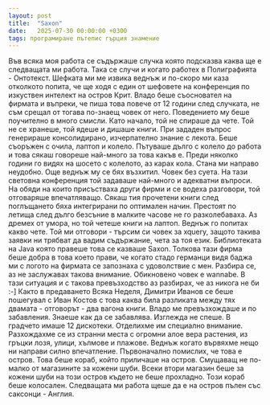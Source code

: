 ```yaml
---
layout: post
title:  "Saxon"
date:   2025-07-30 00:00:00 +0300
tags: програмиране пътепис гърция знамение
---
```

Във всяка моя работа се съдържаше случка която подсказва каква ще е следващата ми работа. 
Така се случи и когато работех в Полиграфията - Онтотекст. 
Шефката ми ме извика веднъж и по-скоро ми каза отколкото попита, 
че ще ходя с един от шефовете на конференция по изкуствен интелект на остров Крит.
Владо беше съосновател на фирмата и въпреки, че пиша това повече от 12 години след случката, не съм срещал от тогава по-знаещ човек от него. 
Поведението му беше поучително в много смисли. Като начало, той не спираше да чете. Той не се хранеше, той ядеше и дишаше книги. 
При зададен въпрос генерираше консолидирано, изчерпателно знание с лекота. Беше съоръжен с очила, лаптоп и колело. 
Пътуваше дълго с колело до работа и това сякаш говореше най-много за това какъв е. Преди няколко години го видях на шосето с колелото,
аз карах кола. Стана ми направо неудобно. Още веднъж му се бях възхитил. Човек без суета.
На тази световна конференция той задаваше най-много и адекватни въпроси. На обяди на които присъстваха други фирми и се водеха разговори, 
той отговаряше впечатляващо. Сякаш тия прочетени книги след поглъщането бяха интегрирани по оптимален начин. Престоят по летища след дълго 
безсъние в малките часове не го разколебаваха. Аз дремех от умора, но той четеше книги на лаптоп. Веднъж го попитах какво чете. 
Той ми отговори - търсим си човек за xquery, защото такива заявки ни трябват да вадим съдържание, чета за тоя език. 
Библиотеката на Java която правеше това се казваше Saxon. Толкова тази фирма беше добра в това което прави, че когато стадо германци видя баджа ми с логото на фирмата се запознаха 
с удоволствие с мен. Разбира се, аз не заслужавах такова внимание. Обикновено човек е wannabe. В тази ситуация и с такова превъзходство 
аз разбирах, че аз никога не би :-] Както в предаването Всяка Неделя, Димитри Иванов се беше пошегувал с Иван Костов с това каква
била разликата между тях двамата - отговорът - два вагона книги. Владо ме превъзхождаше и по забавления.
Знаеше как да се забавлява. Изглежда не спеше. В градчето имаше 12 дискотеки. Отделихме им специално внимание.
Разхождахме се из странни места с огромни алое вера растения, из гръцки лозя, улици, хълмове и плажове. 
Веднъж когато вървяхме нещо ни направи силно впечатление. Първоначално помислих, че това е остров. 
Това беше кораб, който приличаше на остров. Смущаващ не по-малко от магазините за кожени шуби. 
Всеки втори магазин беше за кожени шуби на този остров където не беше прохладно. Този кораб беше колосален.
Следващата ми работа щеше да е на остров пълен със саксонци - Англия.